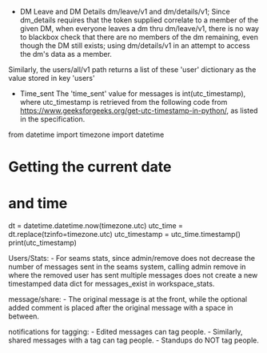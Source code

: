 - DM Leave and DM Details
dm/leave/v1 and dm/details/v1; Since dm_details requires that the token supplied correlate to a member of the given DM, when everyone leaves a dm thru dm/leave/v1, there is no way to blackbox check that there are no members of the dm remaining, even though the DM still exists; using dm/details/v1 in an attempt to access the dm's data as a member.

Similarly, the users/all/v1 path returns a list of these 'user' dictionary as the value stored in key 'users'

- Time_sent
The 'time_sent' value for messages is int(utc_timestamp), where utc_timestamp is retrieved from the following code from https://www.geeksforgeeks.org/get-utc-timestamp-in-python/, as listed in the specification. 

from datetime import timezone
import datetime
# Getting the current date
# and time
dt = datetime.datetime.now(timezone.utc)
utc_time = dt.replace(tzinfo=timezone.utc)
utc_timestamp = utc_time.timestamp()
print(utc_timestamp)

Users/Stats:
    - For seams stats, since admin/remove does not decrease the number of messages sent in the seams system, calling admin remove in where the removed user has sent multiple messages does not create a new timestamped data dict for messages_exist in workspace_stats.


message/share:
    - The original message is at the front, while the optional added comment is placed after the original message with a space in between. 

notifications for tagging:
    - Edited messages can tag people.
    - Similarly, shared messages with a tag can tag people. 
    - Standups do NOT tag people.


